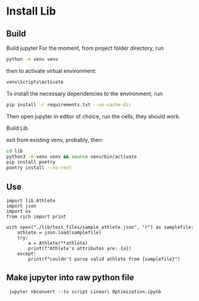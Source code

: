 # Install Lib

## Build

Build jupyter
For the moment, from project folder directory, run
``` sh
python -m venv venv
```
then to activate virtual environment:
``` sh
venv\Scripts\activate
```
To install the necessary dependencies to the environment, run
``` sh
pip install -r requirements.txt --no-cache-dir
```
Then open jupyter in editor of choice, run the cells, they should work.

Build Lib

exit from existing venv, probably, then:
``` sh
cd lib
python3 -m venv venv && source venv/bin/activate
pip install poetry
poetry install --no-root
```

## Use

``` python3
import lib.Athlete
import json
import os 
from rich import print

with open("./lib/test_files/sample_athlete.json", "r") as samplefile:
    athlete = json.load(samplefile)
    try:
        a = Athlete(**athlete)
        print(f"Athlete's attributes are: {a})
    except:
        print(f"couldn't parse valid athlete from {samplefile}")
```

## Make jupyter into raw python file

` jupyter nbconvert --to script Linear\ Optimization.ipynb`

